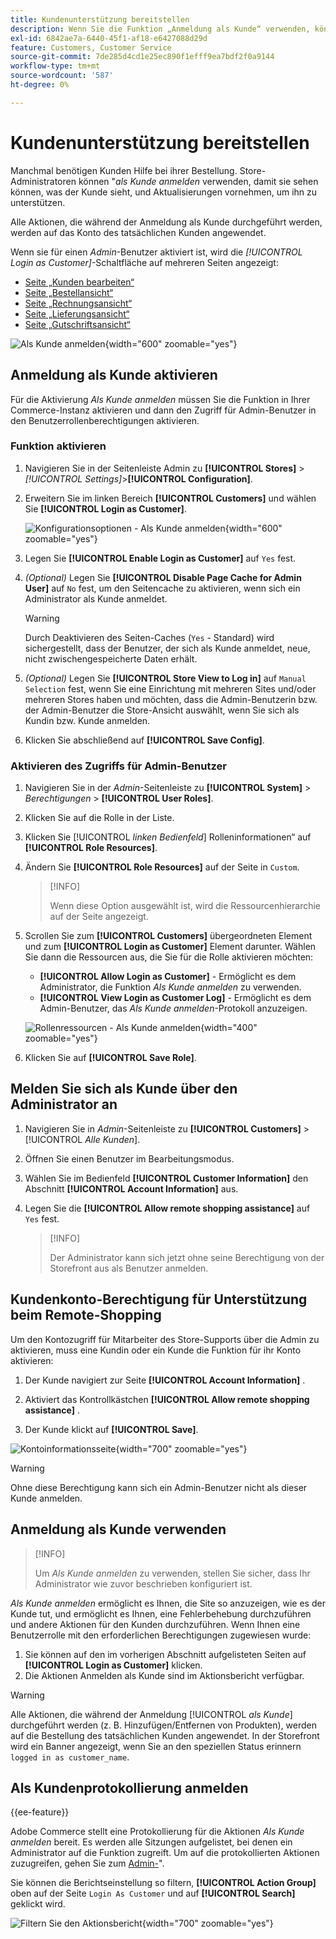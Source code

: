 ```yaml
---
title: Kundenunterstützung bereitstellen
description: Wenn Sie die Funktion „Anmeldung als Kunde“ verwenden, können Sie sehen, was die Kunden sehen, und in ihrem Namen Aktualisierungen vornehmen.
exl-id: 6842ae7a-6440-45f1-af18-e6427088d29d
feature: Customers, Customer Service
source-git-commit: 7de285d4cd1e25ec890f1efff9ea7bdf2f0a9144
workflow-type: tm+mt
source-wordcount: '587'
ht-degree: 0%

---
```


# Kundenunterstützung bereitstellen

Manchmal benötigen Kunden Hilfe bei ihrer Bestellung. Store-Administratoren können &quot;_als Kunde anmelden_ verwenden, damit sie sehen können, was der Kunde sieht, und Aktualisierungen vornehmen, um ihn zu unterstützen.

Alle Aktionen, die während der Anmeldung als Kunde durchgeführt werden, werden auf das Konto des tatsächlichen Kunden angewendet.

Wenn sie für einen _Admin_-Benutzer aktiviert ist, wird die _[!UICONTROL Login as Customer]_-Schaltfläche auf mehreren Seiten angezeigt:

* [Seite „Kunden bearbeiten“](../customers/update-account.md)
* [Seite „Bestellansicht“](../stores-purchase/order-processing.md)
* [Seite „Rechnungsansicht“](../stores-purchase/invoices.md)
* [Seite „Lieferungsansicht“](../stores-purchase/shipments.md)
* [Seite „Gutschriftsansicht“](../stores-purchase/credit-memo-create.md)

![Als Kunde anmelden](assets/login-as-customer.png){width="600" zoomable="yes"}

## Anmeldung als Kunde aktivieren

Für die Aktivierung _Als Kunde anmelden_ müssen Sie die Funktion in Ihrer Commerce-Instanz aktivieren und dann den Zugriff für Admin-Benutzer in den Benutzerrollenberechtigungen aktivieren.

### Funktion aktivieren

1. Navigieren Sie in der Seitenleiste Admin zu **[!UICONTROL Stores]** > _[!UICONTROL Settings]_>**[!UICONTROL Configuration]**.

1. Erweitern Sie im linken Bereich **[!UICONTROL Customers]** und wählen Sie **[!UICONTROL Login as Customer]**.

   ![Konfigurationsoptionen - Als Kunde anmelden](../configuration-reference/customers/assets/login-as-customer.png){width="600" zoomable="yes"}

1. Legen Sie **[!UICONTROL Enable Login as Customer]** auf `Yes` fest.

1. _(Optional)_ Legen Sie **[!UICONTROL Disable Page Cache for Admin User]** auf `No` fest, um den Seitencache zu aktivieren, wenn sich ein Administrator als Kunde anmeldet.

   >[!WARNING]
   >
   > Durch Deaktivieren des Seiten-Caches (`Yes` - Standard) wird sichergestellt, dass der Benutzer, der sich als Kunde anmeldet, neue, nicht zwischengespeicherte Daten erhält.

1. _(Optional)_ Legen Sie **[!UICONTROL Store View to Log in]** auf `Manual Selection` fest, wenn Sie eine Einrichtung mit mehreren Sites und/oder mehreren Stores haben und möchten, dass die Admin-Benutzerin bzw. der Admin-Benutzer die Store-Ansicht auswählt, wenn Sie sich als Kundin bzw. Kunde anmelden.

1. Klicken Sie abschließend auf **[!UICONTROL Save Config]**.

### Aktivieren des Zugriffs für Admin-Benutzer

1. Navigieren Sie in der _Admin_-Seitenleiste zu **[!UICONTROL System]** > _Berechtigungen_ > **[!UICONTROL User Roles]**.

1. Klicken Sie auf die Rolle in der Liste.

1. Klicken Sie [!UICONTROL _linken Bedienfeld_] Rolleninformationen“ auf **[!UICONTROL Role Resources]**.

1. Ändern Sie **[!UICONTROL Role Resources]** auf der Seite in `Custom`.

   >[!INFO]
   >
   > Wenn diese Option ausgewählt ist, wird die Ressourcenhierarchie auf der Seite angezeigt.

1. Scrollen Sie zum **[!UICONTROL Customers]** übergeordneten Element und zum **[!UICONTROL Login as Customer]** Element darunter. Wählen Sie dann die Ressourcen aus, die Sie für die Rolle aktivieren möchten:

   * **[!UICONTROL Allow Login as Customer]** - Ermöglicht es dem Administrator, die Funktion _Als Kunde anmelden_ zu verwenden.
   * **[!UICONTROL View Login as Customer Log]** - Ermöglicht es dem Admin-Benutzer, das _Als Kunde anmelden_-Protokoll anzuzeigen.

   ![Rollenressourcen - Als Kunde anmelden](assets/customers-login-as-customer-role-resources.png){width="400" zoomable="yes"}

1. Klicken Sie auf **[!UICONTROL Save Role]**.

## Melden Sie sich als Kunde über den Administrator an

1. Navigieren Sie in _Admin_-Seitenleiste zu **[!UICONTROL Customers]** > [!UICONTROL _Alle Kunden_].

1. Öffnen Sie einen Benutzer im Bearbeitungsmodus.

1. Wählen Sie im Bedienfeld **[!UICONTROL Customer Information]** den Abschnitt **[!UICONTROL Account Information]** aus.

1. Legen Sie die **[!UICONTROL Allow remote shopping assistance]** auf `Yes` fest.

   >[!INFO]
   >
   >Der Administrator kann sich jetzt ohne seine Berechtigung von der Storefront aus als Benutzer anmelden.

## Kundenkonto-Berechtigung für Unterstützung beim Remote-Shopping

Um den Kontozugriff für Mitarbeiter des Store-Supports über die Admin zu aktivieren, muss eine Kundin oder ein Kunde die Funktion für ihr Konto aktivieren:

1. Der Kunde navigiert zur Seite **[!UICONTROL Account Information]** .

1. Aktiviert das Kontrollkästchen **[!UICONTROL Allow remote shopping assistance]** .

1. Der Kunde klickt auf **[!UICONTROL Save]**.

![Kontoinformationsseite](assets/permission.png){width="700" zoomable="yes"}

>[!WARNING]
>
>Ohne diese Berechtigung kann sich ein Admin-Benutzer nicht als dieser Kunde anmelden.

## Anmeldung als Kunde verwenden

>[!INFO]
>
>Um _Als Kunde anmelden_ zu verwenden, stellen Sie sicher, dass Ihr Administrator wie zuvor beschrieben konfiguriert ist.

_Als Kunde anmelden_ ermöglicht es Ihnen, die Site so anzuzeigen, wie es der Kunde tut, und ermöglicht es Ihnen, eine Fehlerbehebung durchzuführen und andere Aktionen für den Kunden durchzuführen. Wenn Ihnen eine Benutzerrolle mit den erforderlichen Berechtigungen zugewiesen wurde:

1. Sie können auf den im vorherigen Abschnitt aufgelisteten Seiten auf **[!UICONTROL Login as Customer]** klicken.
1. Die Aktionen Anmelden als Kunde sind im Aktionsbericht verfügbar.

>[!WARNING]
>
>Alle Aktionen, die während der Anmeldung [!UICONTROL _als Kunde_] durchgeführt werden (z. B. Hinzufügen/Entfernen von Produkten), werden auf die Bestellung des tatsächlichen Kunden angewendet. In der Storefront wird ein Banner angezeigt, wenn Sie an den speziellen Status erinnern `logged in as customer_name`.

## Als Kundenprotokollierung anmelden

{{ee-feature}}

Adobe Commerce stellt eine Protokollierung für die Aktionen _Als Kunde anmelden_ bereit. Es werden alle Sitzungen aufgelistet, bei denen ein Administrator auf die Funktion zugreift. Um auf die protokollierten Aktionen zuzugreifen, gehen Sie zum [Admin-](../systems/action-log-report.md)&quot;.

Sie können die Berichtseinstellung so filtern, **[!UICONTROL Action Group]** oben auf der Seite `Login As Customer` und auf **[!UICONTROL Search]** geklickt wird.

![Filtern Sie den Aktionsbericht](assets/customers-login-as-customer-log-filter.png){width="700" zoomable="yes"}
